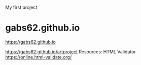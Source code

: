 My first project
# gabs62.github.io

https://gabs62.github.io

https://gabs62.github.io/artproject
Resources: HTML Validator
https://online.html-validate.org/
